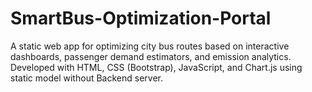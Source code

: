 # SmartBus-Optimization-Portal
A static web app for optimizing city bus routes based on interactive dashboards, passenger demand estimators, and emission analytics. Developed with HTML, CSS (Bootstrap), JavaScript, and Chart.js using static model without Backend server.
